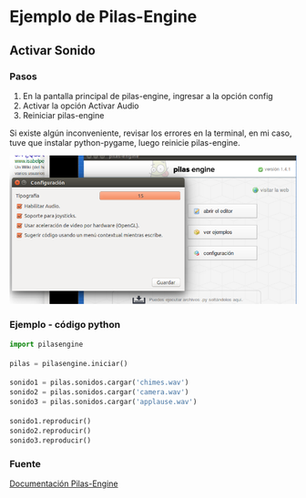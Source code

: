 ﻿# Ejemplo de Pilas-Engine
## Activar Sonido 
### Pasos 
1.  En la pantalla principal de pilas-engine, ingresar a la opción config
2.  Activar la opción Activar Audio
3.  Reiniciar pilas-engine

Si existe algún inconveniente, revisar los errores en la terminal, en mi caso, tuve que instalar python-pygame, luego reinicie pilas-engine.

![alt text](https://github.com/reroes/EjemploPilas/blob/master/img001.png "Img")

### Ejemplo - código python

```python
import pilasengine

pilas = pilasengine.iniciar()

sonido1 = pilas.sonidos.cargar('chimes.wav')
sonido2 = pilas.sonidos.cargar('camera.wav')
sonido3 = pilas.sonidos.cargar('applause.wav')

sonido1.reproducir()
sonido2.reproducir()
sonido3.reproducir()

```

### Fuente

[Documentación Pilas-Engine](http://pilas.readthedocs.io/en/latest/sonidos.html)
